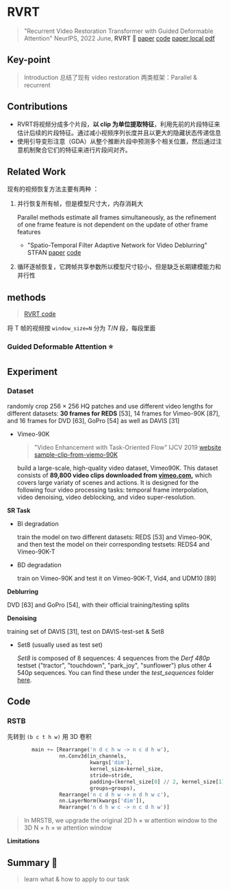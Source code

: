 # RVRT

> "Recurrent Video Restoration Transformer with Guided Deformable Attention" NeurlPS, 2022 June, **RVRT** :statue_of_liberty:
> [paper](https://arxiv.org/abs/2206.02146) [code](https://github.com/JingyunLiang/RVRT?utm_source=catalyzex.com)
> [paper local pdf](./2022_06_NeurIPS_RVRT_Recurrent-Video-Restoration-Transformer-with-Guided-Deformable-Attention.pdf)

## **Key-point**

> Introduction 总结了现有 video restoration 两类框架：Parallel & recurrent


## **Contributions**

- RVRT将视频分成多个片段，**以 clip 为单位提取特征**，利用先前的片段特征来估计后续的片段特征。通过减小视频序列长度并且以更大的隐藏状态传递信息
- 使用引导变形注意（GDA）从整个推断片段中预测多个相关位置，然后通过注意机制聚合它们的特征来进行片段间对齐。



## **Related Work**

现有的视频恢复方法主要有两种 ：

1. 并行恢复所有帧，但是模型尺寸大，内存消耗大

   Parallel methods estimate all frames simultaneously, as the refinement of one frame feature is not dependent on the update of other frame features

   - "Spatio-Temporal Filter Adaptive Network for Video Deblurring" STFAN
     [paper](https://arxiv.org/abs/1904.12257) [code](https://www.github.com/sczhou/STFAN)

2. 循环逐帧恢复，它跨帧共享参数所以模型尺寸较小，但是缺乏长期建模能力和并行性



## **methods**

> [RVRT code](https://github.com/JingyunLiang/RVRT/blob/main/models/network_rvrt.py#L742)

将 T 帧的视频按 `window_size=N` 分为 $T/N$ 段，每段里面





### Guided Deformable Attention :star:





## **Experiment**

### Dataset

randomly crop 256 × 256 HQ patches and use different video lengths for different datasets: **30 frames for REDS** [53], 14 frames for Vimeo-90K [87], and 16 frames for DVD [63], GoPro [54] as well as DAVIS [31]

- Vimeo-90K

  > "Video Enhancement with Task-Oriented Flow" IJCV 2019
  > [website](http://toflow.csail.mit.edu/) [sample-clip-from-viemo-90K](https://data.csail.mit.edu/tofu/dataset.html)

  build a large-scale, high-quality video dataset, Vimeo90K. This dataset consists of **89,800 video clips downloaded from [vimeo.com](http://toflow.csail.mit.edu/vimeo.com),** which covers large variaty of scenes and actions. It is designed for the following four video processing tasks: temporal frame interpolation, video denoising, video deblocking, and video super-resolution.

**SR Task**

- BI degradation

  train the model on two different datasets: REDS [53] and Vimeo-90K, and then test the model on their corresponding testsets: REDS4 and Vimeo-90K-T

- BD degradation

  train on Vimeo-90K and test it on Vimeo-90K-T, Vid4, and UDM10 [89]

**Deblurring**

DVD [63] and GoPro [54], with their official training/testing splits

**Denoising**

training set of DAVIS [31], test on DAVIS-test-set & Set8 

- Set8 (usually used as test set)

  *Set8* is composed of 8 sequences: 4 sequences from the *Derf 480p* testset ("tractor", "touchdown", "park_joy", "sunflower") plus other 4 540p sequences. You can find these under the *test_sequences* folder [here](https://drive.google.com/drive/folders/11chLkbcX-oKGLOLONuDpXZM2-vujn_KD?usp=sharing).

## Code

### **RSTB**

先转到 `(b c t h w)` 用 3D 卷积

```python
        main += [Rearrange('n d c h w -> n c d h w'),
                 nn.Conv3d(in_channels,
                           kwargs['dim'],
                           kernel_size=kernel_size,
                           stride=stride,
                           padding=(kernel_size[0] // 2, kernel_size[1] // 2, kernel_size[2] // 2),
                           groups=groups),
                 Rearrange('n c d h w -> n d h w c'),
                 nn.LayerNorm(kwargs['dim']),
                 Rearrange('n d h w c -> n c d h w')]
```

> In MRSTB, we upgrade the original 2D h × w attention window to the 3D N × h × w attention window





**Limitations**

## **Summary :star2:**

> learn what & how to apply to our task
